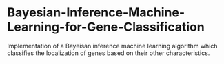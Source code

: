 # Bayesian-Inference-Machine-Learning-for-Gene-Classification
Implementation of a Bayeisan inference machine learning algorithm which classifies the localization of genes based on their other characteristics.
